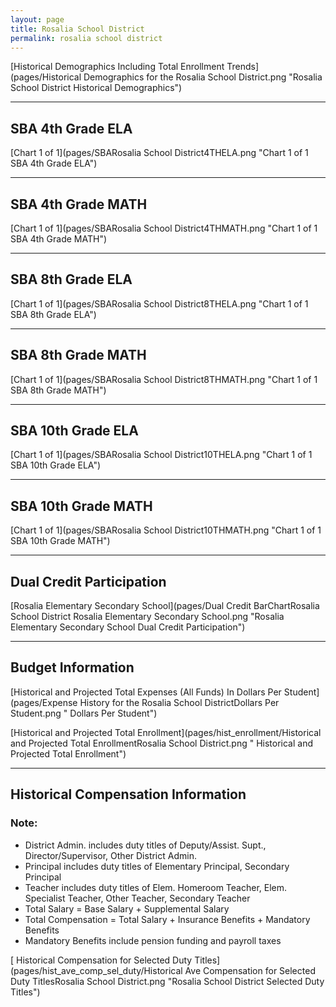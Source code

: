 ```yaml
---
layout: page
title: Rosalia School District
permalink: rosalia school district
---
```



[Historical Demographics Including Total Enrollment Trends](pages/Historical Demographics for the Rosalia School District.png "Rosalia School District Historical Demographics")

___

## SBA 4th Grade ELA

[Chart 1 of 1](pages/SBARosalia School District4THELA.png "Chart 1 of 1 SBA 4th Grade ELA")


___

## SBA 4th Grade MATH

[Chart 1 of 1](pages/SBARosalia School District4THMATH.png "Chart 1 of 1 SBA 4th Grade MATH")


___

## SBA 8th Grade ELA

[Chart 1 of 1](pages/SBARosalia School District8THELA.png "Chart 1 of 1 SBA 8th Grade ELA")


___

## SBA 8th Grade MATH

[Chart 1 of 1](pages/SBARosalia School District8THMATH.png "Chart 1 of 1 SBA 8th Grade MATH")


___

## SBA 10th Grade ELA

[Chart 1 of 1](pages/SBARosalia School District10THELA.png "Chart 1 of 1 SBA 10th Grade ELA")


___

## SBA 10th Grade MATH

[Chart 1 of 1](pages/SBARosalia School District10THMATH.png "Chart 1 of 1 SBA 10th Grade MATH")


___

## Dual Credit Participation

[Rosalia Elementary   Secondary School](pages/Dual Credit BarChartRosalia School District Rosalia Elementary   Secondary School.png "Rosalia Elementary   Secondary School Dual Credit Participation")


___

## Budget Information

[Historical and Projected Total Expenses (All Funds) In Dollars Per Student](pages/Expense History for the Rosalia School DistrictDollars Per Student.png " Dollars Per Student")

[Historical and Projected Total Enrollment](pages/hist_enrollment/Historical and Projected Total EnrollmentRosalia School District.png " Historical and Projected Total Enrollment")


___

## Historical Compensation Information
### Note:
- District Admin. includes duty titles of Deputy/Assist. Supt., Director/Supervisor, Other District Admin.
- Principal includes duty titles of Elementary Principal, Secondary Principal
- Teacher includes duty titles of Elem. Homeroom Teacher, Elem. Specialist Teacher, Other Teacher, Secondary Teacher
- Total Salary = Base Salary + Supplemental Salary
- Total Compensation = Total Salary + Insurance Benefits + Mandatory Benefits
- Mandatory Benefits include pension funding and payroll taxes

[ Historical Compensation for Selected Duty Titles](pages/hist_ave_comp_sel_duty/Historical Ave Compensation for Selected Duty TitlesRosalia School District.png "Rosalia School District Selected Duty Titles")

